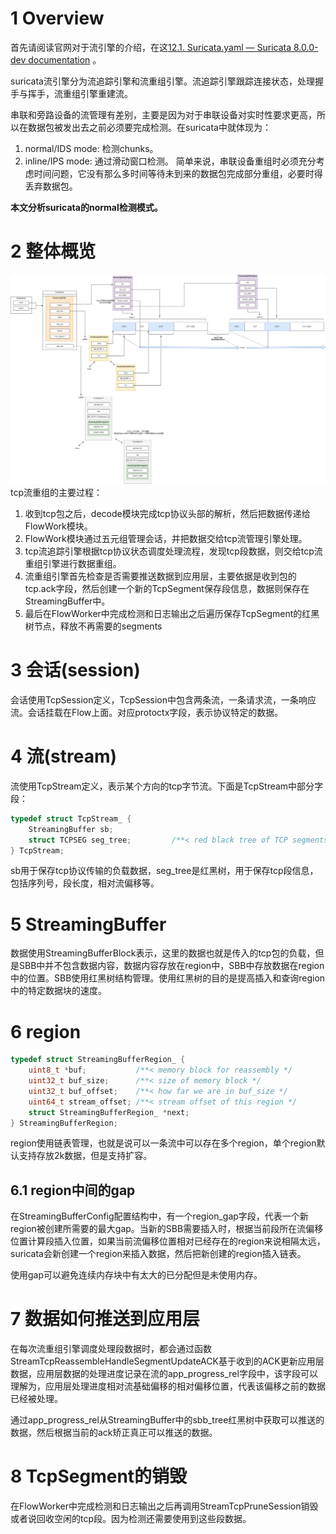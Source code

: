 # 1 Overview
首先请阅读官网对于流引擎的介绍，在这[12.1. Suricata.yaml — Suricata 8.0.0-dev documentation](https://docs.suricata.io/en/latest/configuration/suricata-yaml.html#stream-engine) 。

suricata流引擎分为流追踪引擎和流重组引擎。流追踪引擎跟踪连接状态，处理握手与挥手，流重组引擎重建流。

串联和旁路设备的流管理有差别，主要是因为对于串联设备对实时性要求更高，所以在数据包被发出去之前必须要完成检测。在suricata中就体现为：
1. normal/IDS mode: 检测chunks。
2. inline/IPS mode: 通过滑动窗口检测。
简单来说，串联设备重组时必须充分考虑时间问题，它没有那么多时间等待未到来的数据包完成部分重组，必要时得丢弃数据包。

**本文分析suricata的normal检测模式。**

# 2 整体概览
![](./contents/images/suricata-tcp-流重组.drawio.png)
tcp流重组的主要过程：
1. 收到tcp包之后，decode模块完成tcp协议头部的解析，然后把数据传递给FlowWork模块。
2. FlowWork模块通过五元组管理会话，并把数据交给tcp流管理引擎处理。
3. tcp流追踪引擎根据tcp协议状态调度处理流程，发现tcp段数据，则交给tcp流重组引擎进行数据重组。
4. 流重组引擎首先检查是否需要推送数据到应用层，主要依据是收到包的tcp.ack字段，然后创建一个新的TcpSegment保存段信息，数据则保存在StreamingBuffer中。
5. 最后在FlowWorker中完成检测和日志输出之后遍历保存TcpSegment的红黑树节点，释放不再需要的segments

# 3 会话(session)
会话使用TcpSession定义，TcpSession中包含两条流，一条请求流，一条响应流。会话挂载在Flow上面。对应protoctx字段，表示协议特定的数据。

# 4 流(stream)
流使用TcpStream定义，表示某个方向的tcp字节流。下面是TcpStream中部分字段：
```c
typedef struct TcpStream_ {
    StreamingBuffer sb;
    struct TCPSEG seg_tree;         /**< red black tree of TCP segments. Data is stored in TcpStream::sb */
} TcpStream;
```
sb用于保存tcp协议传输的负载数据，seg_tree是红黑树，用于保存tcp段信息，包括序列号，段长度，相对流偏移等。

# 5 StreamingBuffer
数据使用StreamingBufferBlock表示，这里的数据也就是传入的tcp包的负载，但是SBB中并不包含数据内容，数据内容存放在region中，SBB中存放数据在region中的位置。SBB使用红黑树结构管理。使用红黑树的目的是提高插入和查询region中的特定数据块的速度。

# 6 region
```c
typedef struct StreamingBufferRegion_ {
    uint8_t *buf;           /**< memory block for reassembly */
    uint32_t buf_size;      /**< size of memory block */
    uint32_t buf_offset;    /**< how far we are in buf_size */
    uint64_t stream_offset; /**< stream offset of this region */
    struct StreamingBufferRegion_ *next;
} StreamingBufferRegion;
```
region使用链表管理，也就是说可以一条流中可以存在多个region，单个region默认支持存放2k数据，但是支持扩容。

## 6.1 region中间的gap
在StreamingBufferConfig配置结构中，有一个region_gap字段，代表一个新region被创建所需要的最大gap。当新的SBB需要插入时，根据当前段所在流偏移位置计算段插入位置，如果当前流偏移位置相对已经存在的region来说相隔太远，suricata会新创建一个region来插入数据，然后把新创建的region插入链表。

使用gap可以避免连续内存块中有太大的已分配但是未使用内存。

# 7 数据如何推送到应用层
在每次流重组引擎调度处理段数据时，都会通过函数StreamTcpReassembleHandleSegmentUpdateACK基于收到的ACK更新应用层数据，应用层数据的处理进度记录在流的app_progress_rel字段中，该字段可以理解为，应用层处理进度相对流基础偏移的相对偏移位置，代表该偏移之前的数据已经被处理。

通过app_progress_rel从StreamingBuffer中的sbb_tree红黑树中获取可以推送的数据，然后根据当前的ack矫正真正可以推送的数据。

# 8 TcpSegment的销毁
在FlowWorker中完成检测和日志输出之后再调用StreamTcpPruneSession销毁或者说回收空闲的tcp段。因为检测还需要使用到这些段数据。